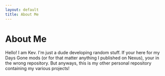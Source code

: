 ```yaml
---
layout: default
title: About Me
---
```

# About Me
Hello! I am Kev.
I'm just a dude developing random stuff. If your here for my Days Gone mods (or for that matter anything I published on Nexus), your in the wrong repository. But anyways, this is my other personal repository containing my various projects!
